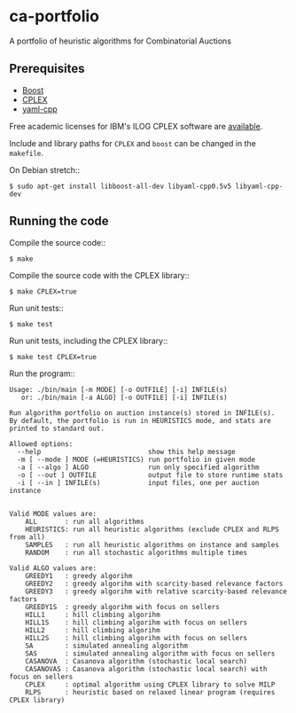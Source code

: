 # ca-portfolio

A portfolio of heuristic algorithms for Combinatorial Auctions

## Prerequisites

* [Boost](https://www.boost.org/)
* [CPLEX](https://www.ibm.com/analytics/cplex-optimizer)
* [yaml-cpp](https://github.com/jbeder/yaml-cpp)

Free academic licenses for IBM's ILOG CPLEX software are [available](https://www.ibm.com/developerworks/community/blogs/jfp/entry/cplex_studio_in_ibm_academic_initiative?lang=en).

Include and library paths for `CPLEX` and ``boost`` can be changed in the ``makefile``.

On Debian stretch::

    $ sudo apt-get install libboost-all-dev libyaml-cpp0.5v5 libyaml-cpp-dev

## Running the code

Compile the source code::

    $ make

Compile the source code with the CPLEX library::

    $ make CPLEX=true

Run unit tests::

    $ make test

Run unit tests, including the CPLEX library::

    $ make test CPLEX=true

Run the program::

    Usage: ./bin/main [-m MODE] [-o OUTFILE] [-i] INFILE(s)
       or: ./bin/main [-a ALGO] [-o OUTFILE] [-i] INFILE(s)
    
    Run algorithm portfolio on auction instance(s) stored in INFILE(s).
    By default, the portfolio is run in HEURISTICS mode, and stats are
    printed to standard out.
    
    Allowed options:
      --help                           show this help message
      -m [ --mode ] MODE (=HEURISTICS) run portfolio in given mode
      -a [ --algo ] ALGO               run only specified algorithm
      -o [ --out ] OUTFILE             output file to store runtime stats
      -i [ --in ] INFILE(s)            input files, one per auction instance
    
    
    Valid MODE values are:
    	ALL       : run all algorithms
    	HEURISTICS: run all heuristic algorithms (exclude CPLEX and RLPS from all)
    	SAMPLES   : run all heuristic algorithms on instance and samples
    	RANDOM    : run all stochastic algorithms multiple times
    
    Valid ALGO values are:
    	GREEDY1   : greedy algorihm
    	GREEDY2   : greedy algorihm with scarcity-based relevance factors
    	GREEDY3   : greedy algorihm with relative scarcity-based relevance factors
    	GREEDY1S  : greedy algorihm with focus on sellers
    	HILL1     : hill climbing algorihm
    	HILL1S    : hill climbing algorihm with focus on sellers
    	HILL2     : hill climbing algorihm
    	HILL2S    : hill climbing algorihm with focus on sellers
    	SA        : simulated annealing algorithm
    	SAS       : simulated annealing algorithm with focus on sellers
    	CASANOVA  : Casanova algorithm (stochastic local search)
    	CASANOVAS : Casanova algorithm (stochastic local search) with focus on sellers
    	CPLEX     : optimal algorithm using CPLEX library to solve MILP
    	RLPS      : heuristic based on relaxed linear program (requires CPLEX library)
